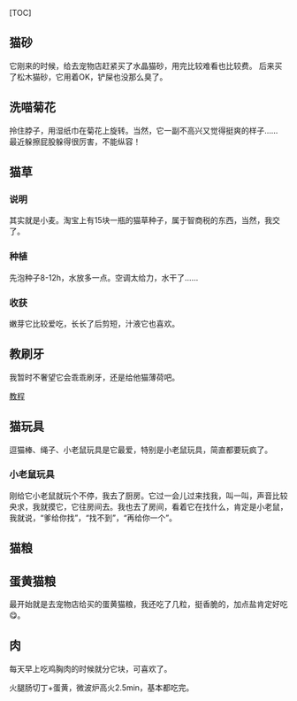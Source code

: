 

[TOC]

## 猫砂

它刚来的时候，给去宠物店赶紧买了水晶猫砂，用完比较难看也比较费。
后来买了松木猫砂，它用着OK，铲屎也没那么臭了。

## 洗喵菊花

拎住脖子，用湿纸巾在菊花上旋转。当然，它一副不高兴又觉得挺爽的样子……
最近躲擦屁股躲得很厉害，不能纵容！

## 猫草

### 说明

其实就是小麦。淘宝上有15块一瓶的猫草种子，属于智商税的东西，当然，我交了。

### 种植

先泡种子8-12h，水放多一点。空调太给力，水干了……

### 收获

嫩芽它比较爱吃，长长了后剪短，汁液它也喜欢。

## 教刷牙

我暂时不奢望它会乖乖刷牙，还是给他猫薄荷吧。

[教程](http://www.wecarepet.com/blog/article/396)

## 猫玩具

逗猫棒、绳子、小老鼠玩具是它最爱，特别是小老鼠玩具，简直都要玩疯了。

### 小老鼠玩具

刚给它小老鼠就玩个不停，我去了厨房。它过一会儿过来找我，叫一叫，声音比较央求，我就摸它，它往房间去。我也去了房间，看着它在找什么，肯定是小老鼠，我就说，“爹给你找”，“找不到”，“再给你一个”。

## 猫粮

## 蛋黄猫粮
最开始就是去宠物店给买的蛋黄猫粮，我还吃了几粒，挺香脆的，加点盐肯定好吃😋。

## 肉

每天早上吃鸡胸肉的时候就分它块，可喜欢了。

火腿肠切丁+蛋黄，微波炉高火2.5min，基本都吃完。


